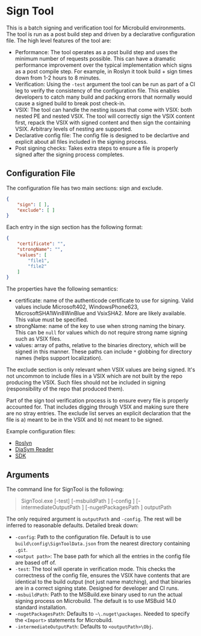 # Sign Tool

This is a batch signing and verification tool for Microbuild environments.  The tool is run as a post build step and driven by a declarative configuration file.  The high level features of the tool are:

- Performance: The tool operates as a post build step and uses the minimum number of requests possible.  This can have a dramatic performance improvement over the typical implementation which signs as a post compile step.  For example, in Roslyn it took build + sign times down from 1-2 hours to 8 minutes. 
- Verification: Using the `-test` argument the tool can be run as part of a CI leg to verify the consistency of the configuration file.  This enables developers to catch many build and packing errors that normally would cause a signed build to break post check-in.
- VSIX: The tool can handle the nesting issues that come with VSIX: both nested PE and nested VSIX.  The tool will correctly sign the VSIX content first, repack the VSIX with signed content and then sign the containing VSIX.  Arbitrary levels of nesting are supported.
- Declarative config file: The config file is designed to be declartive and explicit about all files included in the signing process. 
- Post signing checks: Takes extra steps to ensure a file is properly signed after the signing process completes. 

## Configuration File

The configuration file has two main sections: sign and exclude.  

``` json
{
    "sign": [ ],
    "exclude": [ ]
}
```

Each entry in the sign section has the following format: 

``` json
{
    "certificate": "",
    "strongName": "",
    "values": [
        "file1",
        "file2"
    ]
}
```

The properties have the following semantics:

- certificate: name of the authenticode certificate to use for signing.  Valid values include Microsoft402, WindowsPhone623, MicrosoftSHA1Win8WinBlue and VsixSHA2.  More are likely available.  This value must be specified.
- strongName: name of the key to use when strong naming the binary.  This can be `null` for values which do not require strong name signing such as VSIX files. 
- values: array of paths, relative to the binaries directory, which will be signed in this manner.  These paths can include `*` globbing for directory names (helps support localization). 

The exclude section is only relevant when VSIX values are being signed.  It's not uncommon to include files in a VSIX which are not built by the repo producing the VSIX.  Such files should not be included in signing (responsibility of the repo that produced them).  

Part of the sign tool verification process is to ensure every file is properly accounted for.  That includes digging through VSIX and making sure there are no stray entries.  The exclude list serves an explicit declaration that the file is a) meant to be in the VSIX and b) not meant to be signed.

Example configuration files:

- [Roslyn](https://github.com/dotnet/roslyn/blob/master/build/config/SignToolData.json)
- [DiaSym Reader](https://github.com/dotnet/symreader/blob/master/build/Signing/SignToolData.json)
- [SDK](https://github.com/dotnet/sdk/blob/master/build/Signing/SignToolConfig.json)

## Arguments

The command line for SignTool is the following:

> SignTool.exe [-test] [-msbuildPath <path>] [-config <path>] [-intermediateOutputPath <path>] [-nugetPackagesPath <path>] outputPath

The only required argument is `outputPath` and `-config`.  The rest will be inferred to reasonable defaults. Detailed break down:

- `-config`: Path to the configuration file. Default is to use `build\config\SignToolData.json` from the nearest directory containing `.git`.
- `<output path>`: The base path for which all the entries in the config file are based off of. 
- `-test`: The tool will operate in verification mode.  This checks the correctness of the config file, ensures the VSIX have contents that are identical to the build output (not just name matching), and that binaries are in a correct signing state.  Designed for developer and CI runs.
- `-msbuildPath`: Path to the MSBuild.exe binary used to run the actual signing process on Microbuild.  The default is to use MSBuid 14.0 standard installation.
- `-nugetPackagesPath`: Defaults to `~\.nuget\packages`.  Needed to specify the `<Import>` statements for Microbuild.
- `-intermediateOutputPath`: Defaults to `<outputPath>\Obj`.  

